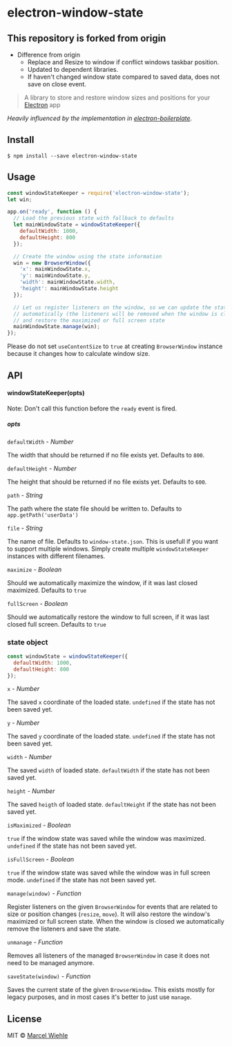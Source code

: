 # electron-window-state

## This repository is forked from origin
- Difference from origin
  - Replace and Resize to window if conflict windows taskbar position.
  - Updated to dependent libraries.
  - If haven't changed window state compared to saved data, does not save on close event.

> A library to store and restore window sizes and positions for your
[Electron](http://electron.atom.io) app

*Heavily influenced by the implementation in [electron-boilerplate](https://github.com/szwacz/electron-boilerplate).*

## Install

```
$ npm install --save electron-window-state
```

## Usage

```js
const windowStateKeeper = require('electron-window-state');
let win;

app.on('ready', function () {
  // Load the previous state with fallback to defaults
  let mainWindowState = windowStateKeeper({
    defaultWidth: 1000,
    defaultHeight: 800
  });

  // Create the window using the state information
  win = new BrowserWindow({
    'x': mainWindowState.x,
    'y': mainWindowState.y,
    'width': mainWindowState.width,
    'height': mainWindowState.height
  });

  // Let us register listeners on the window, so we can update the state
  // automatically (the listeners will be removed when the window is closed)
  // and restore the maximized or full screen state
  mainWindowState.manage(win);
});
```

Please do not set `useContentSize` to `true` at creating `BrowserWindow` instance
because it changes how to calculate window size.

## API

#### windowStateKeeper(opts)

Note: Don't call this function before the `ready` event is fired.

##### opts

`defaultWidth` - *Number*

  The width that should be returned if no file exists yet. Defaults to `800`.

`defaultHeight` - *Number*

  The height that should be returned if no file exists yet. Defaults to `600`.

`path` - *String*

  The path where the state file should be written to. Defaults to
  `app.getPath('userData')`

`file` - *String*

  The name of file. Defaults to `window-state.json`. This is usefull if you want to support multiple windows. Simply create multiple ```windowStateKeeper``` instances with different filenames.

`maximize` - *Boolean*

  Should we automatically maximize the window, if it was last closed
  maximized. Defaults to `true`

`fullScreen` - *Boolean*

  Should we automatically restore the window to full screen, if it was last
  closed full screen. Defaults to `true`

### state object

```js
const windowState = windowStateKeeper({
  defaultWidth: 1000,
  defaultHeight: 800
});
```

`x` - *Number*

  The saved `x` coordinate of the loaded state. `undefined` if the state has not
  been saved yet.

`y` - *Number*

  The saved `y` coordinate of the loaded state. `undefined` if the state has not
  been saved yet.

`width` - *Number*

  The saved `width` of loaded state. `defaultWidth` if the state has not been
  saved yet.

`height` - *Number*

  The saved `heigth` of loaded state. `defaultHeight` if the state has not been
  saved yet.

`isMaximized` - *Boolean*

  `true` if the window state was saved while the window was maximized.
  `undefined` if the state has not been saved yet.

`isFullScreen` - *Boolean*

  `true` if the window state was saved while the window was in full screen
  mode. `undefined` if the state has not been saved yet.

`manage(window)` - *Function*

  Register listeners on the given `BrowserWindow` for events that are
  related to size or position changes (`resize`, `move`). It will also restore
  the window's maximized or full screen state.
  When the window is closed we automatically remove the listeners and save the
  state.

`unmanage` - *Function*

  Removes all listeners of the managed `BrowserWindow` in case it does not
  need to be managed anymore.

`saveState(window)` - *Function*

  Saves the current state of the given `BrowserWindow`. This exists mostly for
  legacy purposes, and in most cases it's better to just use `manage`.

## License

MIT © [Marcel Wiehle](http://marcel.wiehle.me)
